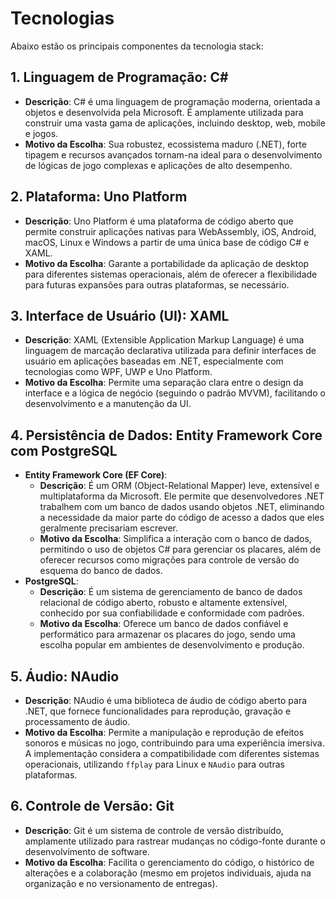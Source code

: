 # Tecnologias

 Abaixo estão os principais componentes da tecnologia stack:

## 1. Linguagem de Programação: C#

*   **Descrição**: C# é uma linguagem de programação moderna, orientada a objetos e desenvolvida pela Microsoft. É amplamente utilizada para construir uma vasta gama de aplicações, incluindo desktop, web, mobile e jogos.
*   **Motivo da Escolha**: Sua robustez, ecossistema maduro (.NET), forte tipagem e recursos avançados tornam-na ideal para o desenvolvimento de lógicas de jogo complexas e aplicações de alto desempenho.

## 2. Plataforma: Uno Platform

*   **Descrição**: Uno Platform é uma plataforma de código aberto que permite construir aplicações nativas para WebAssembly, iOS, Android, macOS, Linux e Windows a partir de uma única base de código C# e XAML.
*   **Motivo da Escolha**: Garante a portabilidade da aplicação de desktop para diferentes sistemas operacionais, além de oferecer a flexibilidade para futuras expansões para outras plataformas, se necessário.

## 3. Interface de Usuário (UI): XAML

*   **Descrição**: XAML (Extensible Application Markup Language) é uma linguagem de marcação declarativa utilizada para definir interfaces de usuário em aplicações baseadas em .NET, especialmente com tecnologias como WPF, UWP e Uno Platform.
*   **Motivo da Escolha**: Permite uma separação clara entre o design da interface e a lógica de negócio (seguindo o padrão MVVM), facilitando o desenvolvimento e a manutenção da UI.

## 4. Persistência de Dados: Entity Framework Core com PostgreSQL

*   **Entity Framework Core (EF Core)**:
    *   **Descrição**: É um ORM (Object-Relational Mapper) leve, extensível e multiplataforma da Microsoft. Ele permite que desenvolvedores .NET trabalhem com um banco de dados usando objetos .NET, eliminando a necessidade da maior parte do código de acesso a dados que eles geralmente precisariam escrever.
    *   **Motivo da Escolha**: Simplifica a interação com o banco de dados, permitindo o uso de objetos C# para gerenciar os placares, além de oferecer recursos como migrações para controle de versão do esquema do banco de dados.
*   **PostgreSQL**:
    *   **Descrição**: É um sistema de gerenciamento de banco de dados relacional de código aberto, robusto e altamente extensível, conhecido por sua confiabilidade e conformidade com padrões.
    *   **Motivo da Escolha**: Oferece um banco de dados confiável e performático para armazenar os placares do jogo, sendo uma escolha popular em ambientes de desenvolvimento e produção.

## 5. Áudio: NAudio

*   **Descrição**: NAudio é uma biblioteca de áudio de código aberto para .NET, que fornece funcionalidades para reprodução, gravação e processamento de áudio.
*   **Motivo da Escolha**: Permite a manipulação e reprodução de efeitos sonoros e músicas no jogo, contribuindo para uma experiência imersiva. A implementação considera a compatibilidade com diferentes sistemas operacionais, utilizando `ffplay` para Linux e `NAudio` para outras plataformas.

## 6. Controle de Versão: Git

*   **Descrição**: Git é um sistema de controle de versão distribuído, amplamente utilizado para rastrear mudanças no código-fonte durante o desenvolvimento de software.
*   **Motivo da Escolha**: Facilita o gerenciamento do código, o histórico de alterações e a colaboração (mesmo em projetos individuais, ajuda na organização e no versionamento de entregas).
